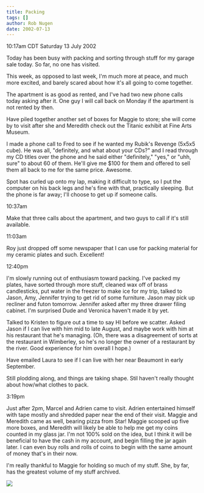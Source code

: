 ```yaml
---
title: Packing
tags: []
author: Rob Nugen
date: 2002-07-13
---
```


<p class=date>10:17am CDT Saturday 13 July 2002</p>

<p>Today has been busy with packing and sorting through stuff for my
garage sale today.  So far, no one has visited.</p>

<p>This week, as opposed to last week, I'm much more at peace, and
much more excited, and barely scared about how it's all going to come
together.</p>

<p>The apartment is as good as rented, and I've had two new phone
calls today asking after it.  One guy I will call back on Monday if
the apartment is not rented by then.</p>

<p>Have piled together another set of boxes for Maggie to store; she
will come by to visit after she and Meredith check out the Titanic
exhibit at Fine Arts Museum.</p>

<p>I made a phone call to Fred to see if he wanted my Rubik's Revenge
(5x5x5 cube).  He was all, "definitely, and what about your CDs?" and
I read through my CD titles over the phone and he said either
"definitely," "yes," or "uhh, sure" to about 60 of them.  He'll give
me $100 for them and offered to sell them all back to me for the same
price.  Awesome.</p>

<p>Spot has curled up onto my lap, making it difficult to type, so I
put the computer on his back legs and he's fine with that, practically
sleeping.  But the phone is far away; I'll choose to get up if someone
calls.</p>

<p class=date>10:37am</p>

<p>Make that three calls about the apartment, and two guys to call if
it's still available.</p>

<p class=date>11:03am</p>

<p>Roy just dropped off some newspaper that I can use for packing
material for my ceramic plates and such.  Excellent!</p>

<p class=date>12:40pm</p>

<p>I'm slowly running out of enthusiasm toward packing.  I've packed
my plates, have sorted through more stuff, cleaned wax off of brass
candlesticks, put water in the freezer to make ice for my trip, talked
to Jason, Amy, Jennifer trying to get rid of some furniture.  Jason
may pick up recliner and futon tomorrow.  Jennifer asked after my
three drawer filing cabinet.  I'm surprised Dude and Veronica haven't
made it by yet.</p>

<p>Talked to Kristen to figure out a time to say HI before we
scatter.  Asked Jason if I can live with him mid to late August, and
maybe work with him at his restaurant that he's managing.  (Oh, there
was a disagreement of sorts at the restaurant in Wimberley, so he's no
longer the owner of a restaurant by the river.  Good experience for
him overall I hope.)</p>

<p>Have emailed Laura to see if I can live with her near Beaumont in
early September.</p>

<p>Still plodding along, and things are taking shape.  Stil haven't
really thought about how/what clothes to pack.</p>

<p class=date>3:19pm</p>

<p>Just after 2pm, Marcel and Adrien came to visit.  Adrien
entertained himself with tape mostly and shredded paper near the end
of their visit.  Maggie and Meredith came as well, bearing pizza from
Star!  Maggie scooped up five more boxes, and Meredith will likely be
able to help me get my coins counted in my glass jar.  I'm not 100%
sold on the idea, but I think it will be beneficial to have the cash
in my account, and begin filling the jar again later.  I can even buy
rolls and rolls of coins to begin with the same amount of money that's
in their now.</p>

<p>I'm really thankful to Maggie for holding so much of my stuff.
She, by far, has the greatest volume of my stuff archived.</p>

<p><img src="/images/rob/wL-ROB.gif"/></p>
